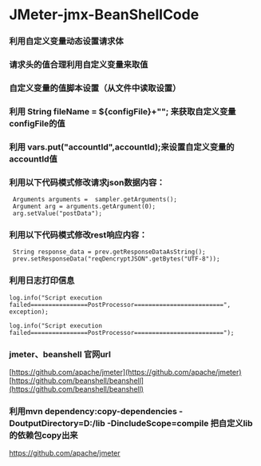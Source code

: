 # JMeter-jmx-BeanShellCode

###  利用自定义变量动态设置请求体
###   请求头的值合理利用自定义变量来取值
###   自定义变量的值脚本设置（从文件中读取设置）
###   利用 String fileName = ${configFile}+""; 来获取自定义变量configFile的值
###   利用 vars.put("accountId",accountId);来设置自定义变量的accountId值
###   利用以下代码模式修改请求json数据内容：
     Arguments arguments =  sampler.getArguments();
     Argument arg = arguments.getArgument(0);
     arg.setValue("postData");
     


###  利用以下代码模式修改rest响应内容：
     String response_data = prev.getResponseDataAsString();
     prev.setResponseData("reqDencryptJSON".getBytes("UTF-8"));

### 利用日志打印信息

    log.info("Script execution failed================PostProcessor=========================", exception);
    
    log.info("Script execution failed================PostProcessor=========================");
    
### jmeter、beanshell 官网url

[https://github.com/apache/jmeter](https://github.com/apache/jmeter)
[https://github.com/beanshell/beanshell](https://github.com/beanshell/beanshell)

### 利用mvn dependency:copy-dependencies -DoutputDirectory=D:/lib  -DincludeScope=compile 把自定义lib的依赖包copy出来



https://github.com/apache/jmeter
